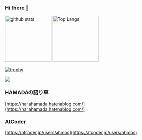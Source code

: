 ### Hi there :wave:

<p align="left"> 
  <img alt="github stats" height="150px" src="https://github-readme-stats.vercel.app/api?username=ahmos0&show_icons=ture&theme=vue" />
  <img alt="Top Langs" height="150px" src="https://github-readme-stats.vercel.app/api/top-langs/?username=ahmos0&layout=compact&show_icons=true&theme=vue" />
</p>

[![trophy](https://github-profile-trophy.vercel.app/?username=hamashle&column=7)](https://github.com/ryo-ma/github-profile-trophy)

![](https://github-profile-summary-cards.vercel.app/api/cards/profile-details?username=hamashle&theme=vue)

### HAMADAの語り草
[https://hahahamada.hatenablog.com/](https://hahahamada.hatenablog.com/)
### AtCoder
[https://atcoder.jp/users/ahmos](https://atcoder.jp/users/ahmos)

